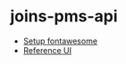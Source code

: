 # joins-pms-api
 - [Setup fontawesome](https://fontawesome.com/docs/web/use-with/vue/)
 - [Reference UI](https://www.youtube.com/watch?v=blYly5U_jfQ)